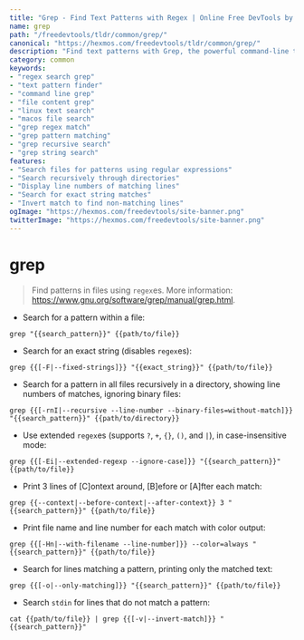 ```yaml
---
title: "Grep - Find Text Patterns with Regex | Online Free DevTools by Hexmos"
name: grep
path: "/freedevtools/tldr/common/grep/"
canonical: "https://hexmos.com/freedevtools/tldr/common/grep/"
description: "Find text patterns with Grep, the powerful command-line tool for searching files using regular expressions. Free online tool, no registration required."
category: common
keywords:
- "regex search grep"
- "text pattern finder"
- "command line grep"
- "file content grep"
- "linux text search"
- "macos file search"
- "grep regex match"
- "grep pattern matching"
- "grep recursive search"
- "grep string search"
features:
- "Search files for patterns using regular expressions"
- "Search recursively through directories"
- "Display line numbers of matching lines"
- "Search for exact string matches"
- "Invert match to find non-matching lines"
ogImage: "https://hexmos.com/freedevtools/site-banner.png"
twitterImage: "https://hexmos.com/freedevtools/site-banner.png"
---
```


# grep

> Find patterns in files using `regex`es.
> More information: <https://www.gnu.org/software/grep/manual/grep.html>.

- Search for a pattern within a file:

`grep "{{search_pattern}}" {{path/to/file}}`

- Search for an exact string (disables `regex`es):

`grep {{[-F|--fixed-strings]}} "{{exact_string}}" {{path/to/file}}`

- Search for a pattern in all files recursively in a directory, showing line numbers of matches, ignoring binary files:

`grep {{[-rnI|--recursive --line-number --binary-files=without-match]}} "{{search_pattern}}" {{path/to/directory}}`

- Use extended `regex`es (supports `?`, `+`, `{}`, `()`, and `|`), in case-insensitive mode:

`grep {{[-Ei|--extended-regexp --ignore-case]}} "{{search_pattern}}" {{path/to/file}}`

- Print 3 lines of [C]ontext around, [B]efore or [A]fter each match:

`grep {{--context|--before-context|--after-context}} 3 "{{search_pattern}}" {{path/to/file}}`

- Print file name and line number for each match with color output:

`grep {{[-Hn|--with-filename --line-number]}} --color=always "{{search_pattern}}" {{path/to/file}}`

- Search for lines matching a pattern, printing only the matched text:

`grep {{[-o|--only-matching]}} "{{search_pattern}}" {{path/to/file}}`

- Search `stdin` for lines that do not match a pattern:

`cat {{path/to/file}} | grep {{[-v|--invert-match]}} "{{search_pattern}}"`
